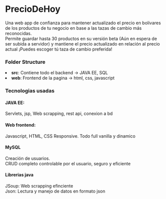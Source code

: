# PrecioDeHoy

Una web app de confianza para mantener actualizado el precio en bolivares de los productos de tu negocio en base a las tazas de cambio más reconocidas.<br>
Permite guardar hasta 30 productos en su versión beta (Aún en espera de ser subida a servidor) y mantiene el precio actualizado en relación al
precio actual ¡Puedes escoger tú taza de cambio preferida!

<h3>Folder Structure</h3>
<li> <b>src</b>: Contiene todo el backend -> JAVA EE, SQL
<li> <b>web</b>: Frontend de la pagina -> html, css, javascript

<h3>Tecnologias usadas</h3>
<h4>JAVA EE:</h4> Servlets, jsp, Web scrapping, rest api, conexion a bd
<h4>Web frontend:</h4> Javascript, HTML, CSS Responsive. Todo full vanilla y dinamico
<h4>MySQL</h4>Creación de usuarios.<br>CRUD completo controlable por el usuario, seguro y eficiente
<h4>Librerias java</h4> JSoup: Web scrapping efinciente<br> Json: Lectura y manejo de datos en formato json
